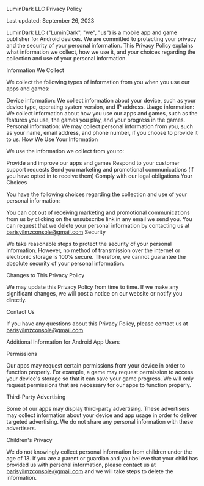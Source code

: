 LuminDark LLC Privacy Policy

Last updated: September 26, 2023

LuminDark LLC ("LuminDark", "we", "us") is a mobile app and game publisher for Android devices. We are committed to protecting your privacy and the security of your personal information. This Privacy Policy explains what information we collect, how we use it, and your choices regarding the collection and use of your personal information.

Information We Collect

We collect the following types of information from you when you use our apps and games:

Device information: We collect information about your device, such as your device type, operating system version, and IP address.
Usage information: We collect information about how you use our apps and games, such as the features you use, the games you play, and your progress in the games.
Personal information: We may collect personal information from you, such as your name, email address, and phone number, if you choose to provide it to us.
How We Use Your Information

We use the information we collect from you to:

Provide and improve our apps and games
Respond to your customer support requests
Send you marketing and promotional communications (if you have opted in to receive them)
Comply with our legal obligations
Your Choices

You have the following choices regarding the collection and use of your personal information:

You can opt out of receiving marketing and promotional communications from us by clicking on the unsubscribe link in any email we send you.
You can request that we delete your personal information by contacting us at barisyilmzconsole@gmail.com
Security

We take reasonable steps to protect the security of your personal information. However, no method of transmission over the internet or electronic storage is 100% secure. Therefore, we cannot guarantee the absolute security of your personal information.

Changes to This Privacy Policy

We may update this Privacy Policy from time to time. If we make any significant changes, we will post a notice on our website or notify you directly.

Contact Us

If you have any questions about this Privacy Policy, please contact us at barisyilmzconsole@gmail.com

Additional Information for Android App Users

Permissions

Our apps may request certain permissions from your device in order to function properly. For example, a game may request permission to access your device's storage so that it can save your game progress. We will only request permissions that are necessary for our apps to function properly.

Third-Party Advertising

Some of our apps may display third-party advertising. These advertisers may collect information about your device and app usage in order to deliver targeted advertising. We do not share any personal information with these advertisers.

Children's Privacy

We do not knowingly collect personal information from children under the age of 13. If you are a parent or guardian and you believe that your child has provided us with personal information, please contact us at barisyilmzconsole@gmail.com and we will take steps to delete the information.

